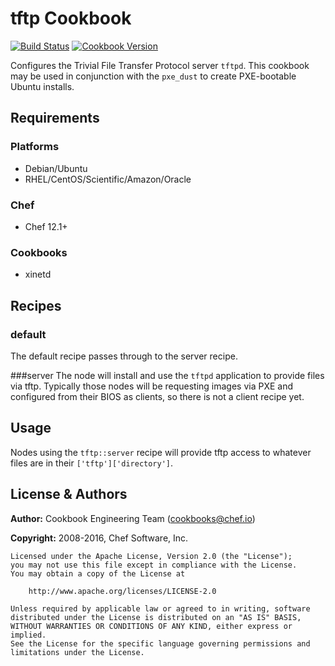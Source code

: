 # tftp Cookbook

[![Build Status](https://travis-ci.org/chef-cookbooks/tftp.svg?branch=master)](http://travis-ci.org/chef-cookbooks/tftp)
[![Cookbook Version](https://img.shields.io/cookbook/v/tftp.svg)](https://supermarket.chef.io/cookbooks/tftp)

Configures the Trivial File Transfer Protocol server `tftpd`. This cookbook may be used in conjunction with the `pxe_dust` to create PXE-bootable Ubuntu installs.

## Requirements

### Platforms

- Debian/Ubuntu
- RHEL/CentOS/Scientific/Amazon/Oracle

### Chef

- Chef 12.1+

### Cookbooks

- xinetd



## Recipes

### default
The default recipe passes through to the server recipe.

###server
The node will install and use the `tftpd` application to provide files via tftp. Typically those nodes will be requesting images via PXE and configured from their BIOS as clients, so there is not a client recipe yet.

## Usage
Nodes using the `tftp::server` recipe will provide tftp access to whatever files are in their `['tftp']['directory']`.

## License & Authors

**Author:** Cookbook Engineering Team (<cookbooks@chef.io>)

**Copyright:** 2008-2016, Chef Software, Inc.

```text
Licensed under the Apache License, Version 2.0 (the "License");
you may not use this file except in compliance with the License.
You may obtain a copy of the License at

    http://www.apache.org/licenses/LICENSE-2.0

Unless required by applicable law or agreed to in writing, software
distributed under the License is distributed on an "AS IS" BASIS,
WITHOUT WARRANTIES OR CONDITIONS OF ANY KIND, either express or implied.
See the License for the specific language governing permissions and
limitations under the License.
```
